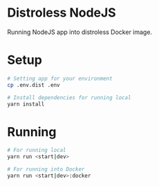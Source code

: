 # Distroless NodeJS

Running NodeJS app into distroless Docker image.

# Setup

```bash
# Setting app for your environment
cp .env.dist .env

# Install dependencies for running local
yarn install
```

# Running

```bash
# For running local
yarn run <start|dev>

# For running into Docker
yarn run <start|dev>:docker
```
